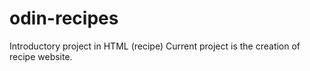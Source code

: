 # odin-recipes
Introductory project in HTML (recipe)
Current project is the creation of recipe website.